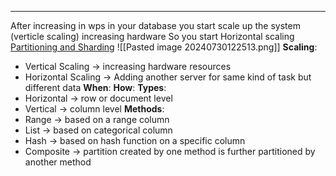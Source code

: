 ___

After increasing in wps in your database you start scale up the system (verticle scaling) increasing hardware
So you start Horizontal scaling  
[Partitioning and Sharding](https://youtu.be/wXvljefXyEo)
![[Pasted image 20240730122513.png]]
**Scaling**:
- Vertical Scaling → increasing hardware resources
- Horizontal Scaling → Adding another server for same kind of task but different data
**When**:
**How**:
**Types**:
- Horizontal → row or document level
- Vertical → column level
**Methods**:
- Range → based on a range column
- List → based on categorical column
- Hash → based on hash function on a specific column
- Composite → partition created by one method is further partitioned by another method
